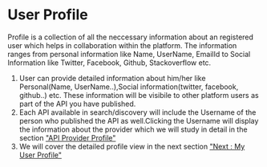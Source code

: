 



# User Profile

Profile is a collection of all the neccessary information about an
registered user which helps in collaboration within the platform. The
information ranges from personal information like Name, UserName,
EmailId to Social Information like Twitter, Facebook, Github,
Stackoverflow etc.

1.  User can provide detailed information about him/her like
    Personal(Name, UserName..),Social information(twitter, facebook,
    github..) etc. These information will be visibile to other platform
    users as part of the API you have published.
2.  Each API available in search/discovery will include the Username of
    the person who published the API as well.Clicking the Username will
    display the information about the provider which we will study in
    detail in the section [\"API Provider Profile\"](apiProviderProfile)
3.  We will cover the detailed profile view in the next section [\"Next
    : My User Profile\"](userProfile)





